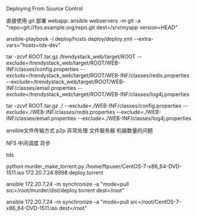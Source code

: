 Deploying From Source Control

直接使用 git 部署 webapp:
ansible webservers -m git -a "repo=git://foo.example.org/repo.git dest=/srv/myapp version=HEAD"

ansible-playbook -i deploy/hosts deploy/deploy.yml --extra-vars="hosts=tds-dev"

tar -zcvf ROOT.tar.gz /trendystack_web/target/ROOT  --exclude=/trendystack_web/target/ROOT/WEB-INF/classes/config.properties --exclude=/trendystack_web/target/ROOT/WEB-INF/classes/redis.properties --exclude=/trendystack_web/target/ROOT/WEB-INF/classes/email.properties --exclude=/trendystack_web/target/ROOT/WEB-INF/classes/log4j.properties

tar -zcvf ROOT.tar.gz ./ --exclude=./WEB-INF/classes/config.properties --exclude=./WEB-INF/classes/redis.properties --exclude=./WEB-INF/classes/email.properties --exclude=./WEB-INF/classes/log4j.properties
 
ansible文件传输方式 p2p
异常处理
文件服务器
机器数量的问题

NFS
中间调度
异步

tds

python murder_make_torrent.py /home/ftpuser/CentOS-7-x86_64-DVD-1511.iso 172.20.7.24:8998 deploy.torrent

ansible 172.20.7.24 -m synchronize -a "mode=pull src=/root/murder/dist/deploy.torrent dest=/root"

ansible 172.20.7.24 -m synchronize -a "mode=pull src=/root/CentOS-7-x86_64-DVD-1511.iso dest=/root"
